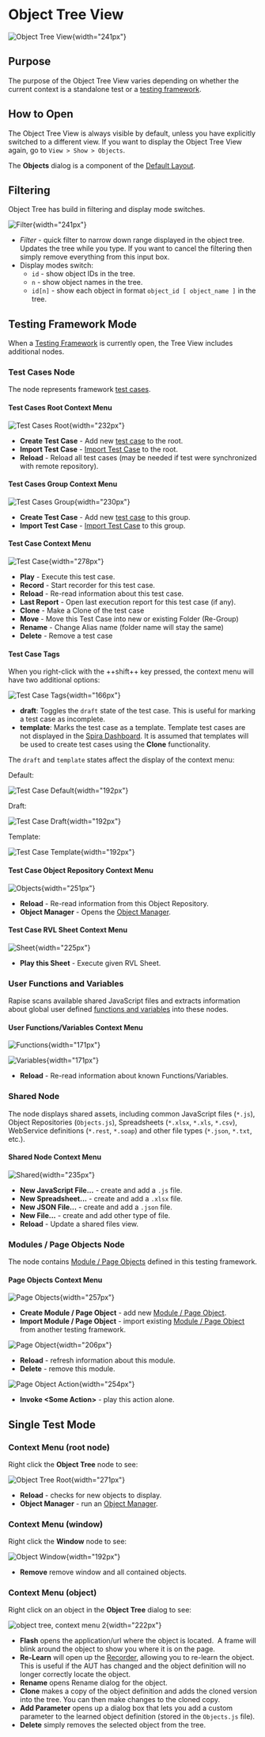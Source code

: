 # Object Tree View

![Object Tree View](./img/object_tree_view.png){width="241px"}

## Purpose

The purpose of the Object Tree View varies depending on whether the current context is a standalone test or a [testing framework](./Frameworks/frameworks.md).

## How to Open

The Object Tree View is always visible by default, unless you have explicitly switched to a different view. If you want to display the Object Tree View again, go to `View > Show > Objects`.

The **Objects** dialog is a component of the [Default Layout](restoring_the_default_layout.md).

## Filtering

Object Tree has build in filtering and display mode switches.

![Filter](./img/object_tree_filter.png){width="241px"}

- *Filter* - quick filter to narrow down range displayed in the object tree. Updates the tree while you type. If you want to cancel the filtering then simply remove everything from this input box.
- Display modes switch:
    - `id` - show object IDs in the tree.
    - `n` - show object names in the tree.
    - `id[n]` - show each object in format `object_id [ object_name ]` in the tree.

## Testing Framework Mode

When a [Testing Framework](./Frameworks/frameworks.md) is currently open, the Tree View includes additional nodes.

### Test Cases Node

The node represents framework [test cases](./Frameworks/frameworks.md#test-cases).

#### Test Cases Root Context Menu

![Test Cases Root](./img/object_tree_context_testcases.png){width="232px"}

- **Create Test Case** - Add new [test case](./Frameworks/frameworks.md#test-cases) to the root.
- **Import Test Case** - [Import Test Case](./Frameworks/frameworks.md#importing-test-cases) to the root.
- **Reload** - Reload all test cases (may be needed if test were synchronized with remote repository).

#### Test Cases Group Context Menu

![Test Cases Group](./img/object_tree_context_testcasegroup.png){width="230px"}

- **Create Test Case** - Add new [test case](./Frameworks/frameworks.md#test-cases) to this group.
- **Import Test Case** - [Import Test Case](./Frameworks/frameworks.md#importing-test-cases) to this group.

#### Test Case Context Menu

![Test Case](./img/object_tree_context_tc.png){width="278px"}

- **Play** - Execute this test case.
- **Record** - Start recorder for this test case.
- **Reload** - Re-read information about this test case.
- **Last Report** - Open last execution report for this test case (if any).
- **Clone** - Make a Clone of the test case
- **Move** - Move this Test Case into new or existing Folder (Re-Group)
- **Rename** - Change Alias name (folder name will stay the same)
- **Delete** - Remove a test case

#### Test Case Tags

When you right-click with the ++shift++ key pressed, the context menu will have two additional options:

![Test Case Tags](./img/object_tree_tc_tags.png){width="166px"}

- **draft**: Toggles the `draft` state of the test case. This is useful for marking a test case as incomplete.
- **template**: Marks the test case as a template. Template test cases are not displayed in the [Spira Dashboard](spira_dashboard_2.md). It is assumed that templates will be used to create test cases using the **Clone** functionality.

The `draft` and `template` states affect the display of the context menu:

Default:

![Test Case Default](./img/object_tree_tc_default.png){width="192px"}

Draft:

![Test Case Draft](./img/object_tree_tc_draft.png){width="192px"}

Template:

![Test Case Template](./img/object_tree_tc_template.png){width="192px"}

#### Test Case Object Repository Context Menu

![Objects](./img/object_tree_context_tc_objects.png){width="251px"}

- **Reload** - Re-read information from this Object Repository.
- **Object Manager** - Opens the [Object Manager](object_manager.md).

#### Test Case RVL Sheet Context Menu

![Sheet](./img/object_tree_context_tc_sheet.png){width="225px"}

- **Play this Sheet** - Execute given RVL Sheet.

### User Functions and Variables

Rapise scans available shared JavaScript files and extracts information about global user defined [functions and variables](global_variables.md) into these nodes.

#### User Functions/Variables Context Menu

![Functions](./img/object_tree_context_functions.png){width="171px"}

![Variables](./img/object_tree_context_variables.png){width="171px"}

- **Reload** - Re-read information about known Functions/Variables.

### Shared Node

The node displays shared assets, including common JavaScript files (`*.js`), Object Repositories (`Objects.js`), Spreadsheets (`*.xlsx`, `*.xls`, `*.csv`), WebService definitions  (`*.rest`, `*.soap`) and other file types (`*.json`, `*.txt`, etc.).

#### Shared Node Context Menu

![Shared](./img/object_tree_context_shared.png){width="235px"}

- **New JavaScript File...** - create and add a `.js` file.
- **New Spreadsheet...** - create and add a `.xlsx` file.
- **New JSON File...** - create and add a `.json` file.
- **New File...** - create and add other type of file.
- **Reload** - Update a shared files view.

### Modules / Page Objects Node

The node contains [Module / Page Objects](./Frameworks/pageobjects.md) defined in this testing framework.

#### Page Objects Context Menu

![Page Objects](./img/object_tree_context_pageobjects.png){width="257px"}

- **Create Module / Page Object** - add new [Module / Page Object](./Frameworks/pageobjects.md).
- **Import Module / Page Object** - import existing [Module / Page Object](./Frameworks/pageobjects.md) from another testing framework.

![Page Object](./img/object_tree_context_pageobject.png){width="206px"}

- **Reload** - refresh information about this module.
- **Delete** - remove this module.

![Page Object Action](./img/object_tree_context_pageobject_action.png){width="254px"}

- **Invoke &lt;Some Action&gt;** - play this action alone.

## Single Test Mode

### Context Menu (root node)

Right click the **Object Tree** node to see:

![Object Tree Root](./img/object_tree_context_singleroot.png){width="271px"}

- **Reload** - checks for new objects to display.
- **Object Manager** - run an [Object Manager](object_manager.md).

### Context Menu (window)

Right click the **Window** node to see:

![Object Window](./img/object_tree_context_singlewindow.png){width="192px"}

- **Remove** remove window and all contained objects.

### Context Menu (object)

Right click on an object in the **Object Tree** dialog to see:

![object tree, context menu 2](./img/object_tree_context_object.png){width="222px"}

- **Flash** opens the application/url where the object is located.  A frame will blink around the object to show you where it is on the page.
- **Re-Learn** will open up the [Recorder](recording.md), allowing you to re-learn the object. This is useful if the AUT has changed and the object definition will no longer correctly locate the object.
- **Rename** opens Rename dialog for the object.
- **Clone** makes a copy of the object definition and adds the cloned version into the tree. You can then make changes to the cloned copy.
- **Add Parameter** opens up a dialog box that lets you add a custom parameter to the learned object definition (stored in the `Objects.js` file).
- **Delete** simply removes the selected object from the tree.
